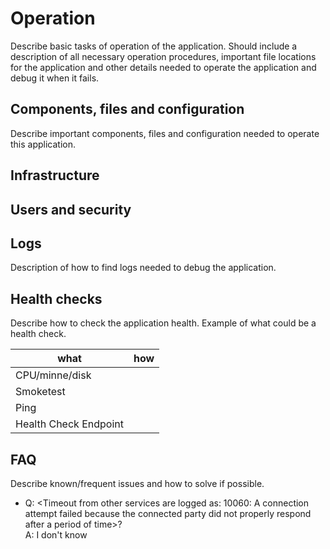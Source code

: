 # Operation
Describe basic tasks of operation of the application.
Should include a description of all necessary operation procedures, important file locations for the application
and other details needed to operate the application and debug it when it fails. 


## Components, files and configuration
Describe important components, files and configuration needed to operate this application.

## Infrastructure

## Users and security

## Logs
Description of how to find logs needed to debug the application.

## Health checks
Describe how to check the application health.
Example of what could be a health check.


| what                  | how |
|-----------------------|-----|
| CPU/minne/disk        |     |
| Smoketest             |     |
| Ping                  |     |
| Health Check Endpoint |     |

## FAQ
Describe known/frequent issues and how to solve if possible.  

- Q: <Timeout from other services are logged as: 10060: A connection attempt failed because the connected party did not properly respond after a period of time>?  
  A: I don't know 
